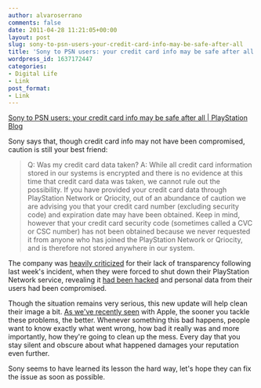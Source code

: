 ```yaml
---
author: alvaroserrano
comments: false
date: 2011-04-28 11:21:05+00:00
layout: post
slug: sony-to-psn-users-your-credit-card-info-may-be-safe-after-all
title: 'Sony to PSN users: your credit card info may be safe after all'
wordpress_id: 1637172447
categories:
- Digital Life
- Link
post_format:
- Link
---
```


[Sony to PSN users: your credit card info may be safe after all | PlayStation Blog](http://blog.us.playstation.com/2011/04/27/qa-1-for-playstation-network-and-qriocity-services/)

Sony says that, though credit card info may not have been compromised, caution is still your best friend:


<blockquote>Q: Was my credit card data taken?
A: While all credit card information stored in our systems is encrypted and there is no evidence at this time that credit card data was taken, we cannot rule out the possibility. If you have provided your credit card data through PlayStation Network or Qriocity, out of an abundance of caution we are advising you that your credit card number (excluding security code) and expiration date may have been obtained. Keep in mind, however that your credit card security code (sometimes called a CVC or CSC number) has not been obtained because we never requested it from anyone who has joined the PlayStation Network or Qriocity, and is therefore not stored anywhere in our system.</blockquote>


The company was [heavily criticized](http://arstechnica.com/gaming/news/2011/04/sonys-black-eye-is-a-pr-problem-not-a-legal-one.ars) for their lack of transparency following last week's incident, when they were forced to shut down their PlayStation Network service, revealing it [had been hacked](http://blog.us.playstation.com/2011/04/22/update-on-playstation-network-qriocity-services/) and personal data from their users had been compromised.

Though the situation remains very serious, this new update will help clean their image a bit. [As we've recently seen](http://analogsenses.com/2011/04/28/apple-qa-on-location-data/) with Apple, the sooner you tackle these problems, the better. Whenever something this bad happens, people want to know exactly what went wrong, how bad it really was and more importantly, how they're going to clean up the mess. Every day that you stay silent and obscure about what happened damages your reputation even further.

Sony seems to have learned its lesson the hard way, let's hope they can fix the issue as soon as possible.
